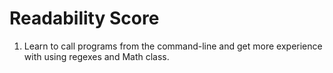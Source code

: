 # Readability Score
1. Learn to call programs from the command-line and get more experience with using regexes and Math class.
